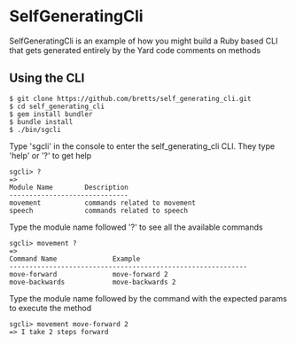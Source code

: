 # SelfGeneratingCli

SelfGeneratingCli is an example of how you might build a Ruby based CLI that gets generated entirely by the Yard code comments on methods

## Using the CLI
```
$ git clone https://github.com/bretts/self_generating_cli.git
$ cd self_generating_cli
$ gem install bundler
$ bundle install
$ ./bin/sgcli
```

Type 'sgcli' in the console to enter the self_generating_cli CLI. They type 'help' or '?' to get help
```
sgcli> ?
=>
Module Name        Description
------------------------------
movement           commands related to movement
speech             commands related to speech
```

Type the module name followed '?' to see all the available commands
```
sgcli> movement ?
=>
Command Name              Example
------------------------------------------------------------
move-forward              move-forward 2
move-backwards            move-backwards 2
```

Type the module name followed by the command with the expected params to execute the method
```
sgcli> movement move-forward 2
=> I take 2 steps forward
```